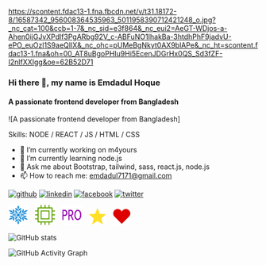 https://scontent.fdac13-1.fna.fbcdn.net/v/t31.18172-8/16587342_956008364535963_5011958390712421248_o.jpg?_nc_cat=100&ccb=1-7&_nc_sid=e3f864&_nc_eui2=AeGT-WDjos-a-Ahen0ijGJvXPdlf3PgARbg92V_c-ABFuNO1IhakBa-3htdhPhF9jadvU-ePO_euOzl1S9aeQIlX&_nc_ohc=pUMeBgNkyt0AX9blAPe&_nc_ht=scontent.fdac13-1.fna&oh=00_AT8uBgoPHIu9Hi5EcenJDGrHx0QS_Sd3fZF-I2nlfXXIgg&oe=62B52D71

### Hi there 👋, my name is Emdadul Hoque
#### A passionate frontend developer from Bangladesh
![A passionate frontend developer from Bangladesh]

Skills:  NODE / REACT / JS / HTML / CSS

- 🔭 I’m currently working on m4yours 
- 🌱 I’m currently learning node.js 
- 💬 Ask me about Bootstrap, tailwind, sass, react.js, node.js 
- 📫 How to reach me: emdadul7171@gmail.com 


[<img src='https://cdn.jsdelivr.net/npm/simple-icons@3.0.1/icons/github.svg' alt='github' height='40'>](https://github.com/Emdadul71)  [<img src='https://cdn.jsdelivr.net/npm/simple-icons@3.0.1/icons/linkedin.svg' alt='linkedin' height='40'>](https://www.linkedin.com/in/emdadul-hoque-2b2b24121//)  [<img src='https://cdn.jsdelivr.net/npm/simple-icons@3.0.1/icons/facebook.svg' alt='facebook' height='40'>](https://www.facebook.com/tanim.imtiaz/)  [<img src='https://cdn.jsdelivr.net/npm/simple-icons@3.0.1/icons/twitter.svg' alt='twitter' height='40'>](https://twitter.com/tanim_imtiaz)  

<a href='https://archiveprogram.github.com/'><img src='https://raw.githubusercontent.com/acervenky/animated-github-badges/master/assets/acbadge.gif' width='40' height='40'></a> <a href='https://docs.github.com/en/developers'><img src='https://raw.githubusercontent.com/acervenky/animated-github-badges/master/assets/devbadge.gif' width='40' height='40'></a> <a href='https://github.com/pricing'><img src='https://raw.githubusercontent.com/acervenky/animated-github-badges/master/assets/pro.gif' width='40' height='40'></a> <a href='https://stars.github.com/'><img src='https://raw.githubusercontent.com/acervenky/animated-github-badges/master/assets/starbadge.gif' width='35' height='35'></a> <a href='https://docs.github.com/en/github/supporting-the-open-source-community-with-github-sponsors'><img src='https://raw.githubusercontent.com/acervenky/animated-github-badges/master/assets/sponsorbadge.gif' width='35' height='35'></a> 

![GitHub stats](https://github-readme-stats.vercel.app/api?username=Emdadul71&show_icons=true)  

![GitHub Activity Graph](https://activity-graph.herokuapp.com/graph?username=Emdadul71)  




